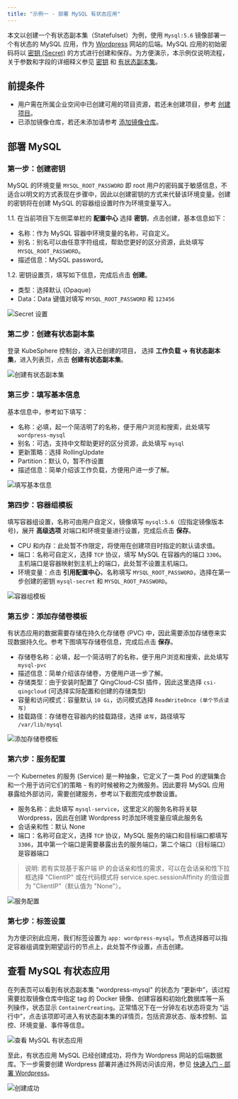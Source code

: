 ```yaml
---
title: "示例一 - 部署 MySQL 有状态应用" 
---
```


本文以创建一个有状态副本集（Statefulset）为例，使用 `Mysql:5.6` 镜像部署一个有状态的 MySQL 应用，作为 [Wordpress](https://wordpress.org/) 网站的后端。MySQL 应用的初始密码将以 [密钥 (Secret)](../../configuration/secrets) 的方式进行创建和保存。为方便演示，本示例仅说明流程，关于参数和字段的详细释义参见 [密钥](../../configuration/secrets) 和 [有状态副本集](../../workload/statefulsets)。

## 前提条件

- 用户需在所属企业空间中已创建可用的项目资源，若还未创建项目，参考 [创建项目](../../platform-management/workspace-management/#创建项目)。
- 已添加镜像仓库，若还未添加请参考 [添加镜像仓库](../../platform-management/image-registry)。

## 部署 MySQL

### 第一步：创建密钥

MySQL 的环境变量 `MYSQL_ROOT_PASSWORD` 即 root 用户的密码属于敏感信息，不适合以明文的方式表现在步骤中，因此以创建密钥的方式来代替该环境变量。创建的密钥将在创建 MySQL 的容器组设置时作为环境变量写入。

1.1. 在当前项目下左侧菜单栏的 **配置中心** 选择 **密钥**，点击创建，基本信息如下：

- 名称：作为 MySQL 容器中环境变量的名称，可自定义。
- 别名：别名可以由任意字符组成，帮助您更好的区分资源，此处填写 `MYSQL_ROOT_PASSWORD`。
- 描述信息：MySQL password。 


1.2. 密钥设置页，填写如下信息，完成后点击 **创建**。

- 类型：选择默认 (Opaque)
- Data：Data 键值对填写 `MYSQL_ROOT_PASSWORD` 和 `123456`

![Secret 设置](/mysql-secret-setting.png)


### 第二步：创建有状态副本集

登录 KubeSphere 控制台，进入已创建的项目， 选择 **工作负载 → 有状态副本集**，进入列表页，点击 **创建有状态副本集**。

![创建有状态副本集](/mysql-create-statefulset.png)

### 第三步：填写基本信息

基本信息中，参考如下填写：

- 名称：必填，起一个简洁明了的名称，便于用户浏览和搜索，此处填写 `wordpress-mysql`
- 别名：可选，支持中文帮助更好的区分资源，此处填写 `mysql`
- 更新策略：选择 RollingUpdate
- Partition：默认 0，暂不作设置
- 描述信息：简单介绍该工作负载，方便用户进一步了解。

![填写基本信息](/mysql-quick-start-1.png)

### 第四步：容器组模板

填写容器组设置，名称可由用户自定义，镜像填写 `mysql:5.6`（应指定镜像版本号)，展开 **高级选项** 对端口和环境变量进行设置，完成后点击 **保存**。

- CPU 和内存：此处暂不作限定，将使用在创建项目时指定的默认请求值。
- 端口：名称可自定义，选择 `TCP` 协议，填写 MySQL 在容器内的端口 `3306`。主机端口是容器映射到主机上的端口，此处暂不设置主机端口。
- 环境变量：点击 **引用配置中心**，名称填写 `MYSQL_ROOT_PASSWORD`，选择在第一步创建的密钥 `mysql-secret` 和 `MYSQL_ROOT_PASSWORD`。


![容器组模板](/mysql-quick-start-2.png)

### 第五步：添加存储卷模板

有状态应用的数据需要存储在持久化存储卷 (PVC) 中，因此需要添加存储卷来实现数据持久化。参考下图填写存储卷信息，完成后点击 **保存**。

- 存储卷名称：必填，起一个简洁明了的名称，便于用户浏览和搜索，此处填写 `mysql-pvc`
- 描述信息：简单介绍该存储卷，方便用户进一步了解。
- 存储类型：由于安装时配置了 QingCloud-CSI 插件，因此这里选择 `csi-qingcloud` (可选择实际配置和创建的存储类型)
- 容量和访问模式：容量默认 `10 Gi`，访问模式选择 `ReadWriteOnce (单个节点读写)`
- 挂载路径：存储卷在容器内的挂载路径，选择 `读写`，路径填写 `/var/lib/mysql`

![添加存储卷模板](/mysql-quick-start-3.png)

### 第六步：服务配置

一个 Kubernetes 的服务 (Service) 是一种抽象，它定义了一类 Pod 的逻辑集合和一个用于访问它们的策略 - 有的时候被称之为微服务。因此要将 MySQL 应用暴露给外部访问，需要创建服务，参考以下截图完成参数设置。

- 服务名称：此处填写 `mysql-service`，这里定义的服务名称将关联 Wordpress，因此在创建 Wordpress 时添加环境变量应填此服务名
- 会话亲和性：默认 None
- 端口：名称可自定义，选择 `TCP` 协议，MySQL 服务的端口和目标端口都填写 `3306`，其中第一个端口是需要暴露出去的服务端口，第二个端口（目标端口）是容器端口

> 说明: 若有实现基于客户端 IP 的会话亲和性的需求，可以在会话亲和性下拉框选择 "ClientIP" 或在代码模式将 service.spec.sessionAffinity 的值设置为 "ClientIP"（默认值为 "None"）。

![服务配置](/mysql-quick-start-4.png)

### 第七步：标签设置

为方便识别此应用，我们标签设置为 `app: wordpress-mysql`。节点选择器可以指定容器组调度到期望运行的节点上，此处暂不作设置，点击创建。


## 查看 MySQL 有状态应用

在列表页可以看到有状态副本集 "wordpress-mysql" 的状态为 “更新中”，该过程需要拉取镜像仓库中指定 tag 的 Docker 镜像、创建容器和初始化数据库等一系列操作，状态显示 `ContainerCreating`。正常情况下在一分钟左右状态将变为 “运行中”，点击该项即可进入有状态副本集的详情页，包括资源状态、版本控制、监控、环境变量、事件等信息。

![查看 MySQL 有状态应用](/mysql-quick-start-5.png)

至此，有状态应用 MySQL 已经创建成功，将作为 Wordpress 网站的后端数据库。下一步需要创建 Wordpress 部署并通过外网访问该应用，参见 [快速入门 - 部署 Wordpress](../wordpress-deployment)。

![创建成功](/mysql-created-result.png)
